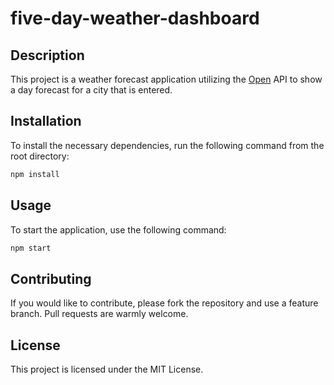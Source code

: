 # five-day-weather-dashboard

## Description
This project is a weather forecast application utilizing the [Open](https://openweathermap.org/forecast5) API to show a day forecast for a city that is entered. 


## Installation

To install the necessary dependencies, run the following command from the root directory:

```bash
npm install
```

## Usage

To start the application, use the following command:

```bash
npm start
```

## Contributing

If you would like to contribute, please fork the repository and use a feature branch. Pull requests are warmly welcome.

## License

This project is licensed under the MIT License.
